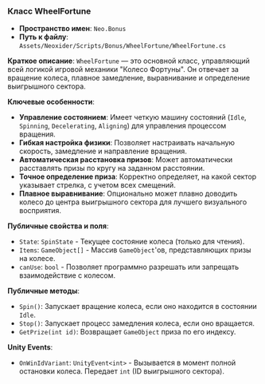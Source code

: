 ﻿### Класс WheelFortune
- **Пространство имен**: `Neo.Bonus`
- **Путь к файлу**: `Assets/Neoxider/Scripts/Bonus/WheelFortune/WheelFortune.cs`

**Краткое описание**:
`WheelFortune` — это основной класс, управляющий всей логикой игровой механики "Колесо Фортуны". Он отвечает за вращение колеса, плавное замедление, выравнивание и определение выигрышного сектора.

**Ключевые особенности**:
- **Управление состоянием**: Имеет четкую машину состояний (`Idle`, `Spinning`, `Decelerating`, `Aligning`) для управления процессом вращения.
- **Гибкая настройка физики**: Позволяет настраивать начальную скорость, замедление и направление вращения.
- **Автоматическая расстановка призов**: Может автоматически расставлять призы по кругу на заданном расстоянии.
- **Точное определение приза**: Корректно определяет, на какой сектор указывает стрелка, с учетом всех смещений.
- **Плавное выравнивание**: Опционально может плавно доводить колесо до центра выигрышного сектора для лучшего визуального восприятия.

**Публичные свойства и поля**:
- `State`: `SpinState` - Текущее состояние колеса (только для чтения).
- `Items`: `GameObject[]` - Массив `GameObject`'ов, представляющих призы на колесе.
- `canUse`: `bool` - Позволяет программно разрешать или запрещать взаимодействие с колесом.

**Публичные методы**:
- `Spin()`: Запускает вращение колеса, если оно находится в состоянии `Idle`.
- `Stop()`: Запускает процесс замедления колеса, если оно вращается.
- `GetPrize(int id)`: Возвращает `GameObject` приза по его индексу.

**Unity Events**:
- `OnWinIdVariant`: `UnityEvent<int>` - Вызывается в момент полной остановки колеса. Передает `int` (ID выигрышного сектора).
